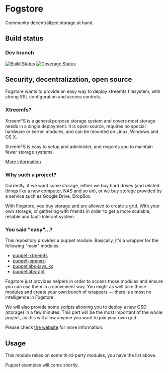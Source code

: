 # Fogstore
Community decentralized storage at hand.

## Build status
### Dev branch
[![Build Status](https://travis-ci.org/EthACKdotOrg/puppet-fogstore.svg?branch=dev)](https://travis-ci.org/EthACKdotOrg/puppet-fogstore)
[![Coverage Status](https://coveralls.io/repos/EthACKdotOrg/puppet-fogstore/badge.svg?branch=dev&service=github)](https://coveralls.io/github/EthACKdotOrg/puppet-fogstore?branch=dev)

## Security, decentralization, open source
Fogstore wants to provide an easy way to deploy xtreemfs filesystem,
with strong SSL configuration and access controls.

### Xtreemfs?
XtreemFS is a general purpose storage system and covers most storage needs
in a single deployment. It is open-source, requires no special hardware
or kernel modules, and can be mounted on Linux, Windows and OS X.

XtreemFS is easy to setup and administer, and requires you to maintain fewer
storage systems.

[More information](http://xtreemfs.org/)

### Why such a project?
Currently, if we want some storage, either we buy hard drives (and related things
like a new computer, NAS and so on), or we buy storage provided by a service such
as Google Drive, DropBox.

With Fogstore, you buy storage and are allowed to create a grid. With your own storage,
or gathering with friends in order to get a more scalable, reliable and fault-tolerant
system.

### You said "easy"…?
This repository provides a puppet module. Basically, it's a wrapper for the following
"main" modules:

* [puppet-xtreemfs](https://github.com/wavesoftware/puppet-xtreemfs)
* [puppet-openssl](https://github.com/camptocamp/puppet-openssl)
* [puppetlabs-java_ks](https://github.com/puppetlabs/puppetlabs-java_ks)
* [puppetlabs-apt](https://github.com/puppetlabs/puppetlabs-apt)

Fogstore just provides helpers in order to access those modules and ensure you can
use them in a convenient way. You might as well take those modules and create your
own bunch of wrappers — there is almost no intelligence in Fogstore.

We will also provide some scripts allowing you to deploy a new OSD (storage) in a few
minutes. This part will be the most important of the whole project, as this will allow
anyone you want to join your own grid.

Please check [the website](https://fogstore.org/) for more information.

## Usage
This module relies on some third-party modules, you have the list above.

Puppet examples will come shortly.
